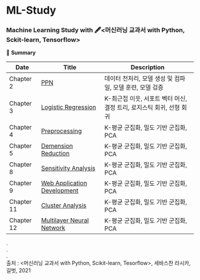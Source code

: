 # ML-Study
### Machine Learning Study with 🖋️<머신러닝 교과서 with Python, Sckit-learn, Tensorflow>

📁 **Summary**

Date|Title|Description
---|---|---
Chapter 2|[PPN](https://github.com/GodJiLee/ML_with_Python-Tensorflow-Scikit-learn/blob/c9ac5c1fd85b2d4475a20f9717c62230bb55981f/02%EC%9E%A5_%ED%8D%BC%EC%85%89%ED%8A%B8%EB%A1%A0)|데이터 전처리, 모델 생성 및 컴파일, 모델 훈련, 모델 검증
Chapter 3|[Logistic Regression](https://github.com/GodJiLee/ML_with_Python-Tensorflow-Scikit-learn/blob/c9ac5c1fd85b2d4475a20f9717c62230bb55981f/03%EC%9E%A5_%EB%A1%9C%EC%A7%80%EC%8A%A4%ED%8B%B1%20%ED%9A%8C%EA%B7%80)|K-최근접 이웃, 서포트 벡터 머신, 결정 트리, 로지스틱 회귀, 선형 회귀
Chapter 4|[Preprocessing](https://github.com/GodJiLee/ML_with_Python-Tensorflow-Scikit-learn/blob/c9ac5c1fd85b2d4475a20f9717c62230bb55981f/04%EC%9E%A5%20%EC%A0%84%EC%B2%98%EB%A6%AC.md) |K-평균 군집화, 밀도 기반 군집화, PCA
Chapter 5|[Demension Reduction](https://github.com/GodJiLee/ML_with_Python-Tensorflow-Scikit-learn/blob/c9ac5c1fd85b2d4475a20f9717c62230bb55981f/05%EC%9E%A5%20%EC%B0%A8%EC%9B%90%EC%B6%95%EC%86%8C.md) |K-평균 군집화, 밀도 기반 군집화, PCA
Chapter 8|[Sensitivity Analysis](https://github.com/GodJiLee/ML_with_Python-Tensorflow-Scikit-learn/blob/c9ac5c1fd85b2d4475a20f9717c62230bb55981f/08%EC%9E%A5_%EA%B0%90%EC%84%B1%EB%B6%84%EC%84%9D.py) |K-평균 군집화, 밀도 기반 군집화, PCA
Chapter 9|[Web Application Development](https://github.com/GodJiLee/ML_with_Python-Tensorflow-Scikit-learn/blob/c9ac5c1fd85b2d4475a20f9717c62230bb55981f/09%EC%9E%A5_%EC%9B%B9_%EC%95%A0%ED%94%8C%EB%A6%AC%EC%BC%80%EC%9D%B4%EC%85%98_%EA%B0%9C%EB%B0%9C.ipynb) |K-평균 군집화, 밀도 기반 군집화, PCA
Chapter 11|[Cluster Analysis](https://github.com/GodJiLee/ML_with_Python-Tensorflow-Scikit-learn/blob/c9ac5c1fd85b2d4475a20f9717c62230bb55981f/11%EC%9E%A5_%EA%B5%B0%EC%A7%91%EB%B6%84%EC%84%9D.ipynb) |K-평균 군집화, 밀도 기반 군집화, PCA
Chapter 12|[Multilayer Neural Network](https://github.com/GodJiLee/ML_with_Python-Tensorflow-Scikit-learn/blob/c9ac5c1fd85b2d4475a20f9717c62230bb55981f/12%EC%9E%A5%20%EB%8B%A4%EC%B8%B5%20%EC%9D%B8%EA%B3%B5%20%EC%8B%A0%EA%B2%BD%EB%A7%9D%20%EA%B5%AC%ED%98%84.ipynb) |K-평균 군집화, 밀도 기반 군집화, PCA


.    
.   
.    
출처 : <머신러닝 교과서 with Python, Scikit-learn, Tesorflow>, 세바스찬 라시카, 길벗, 2021
